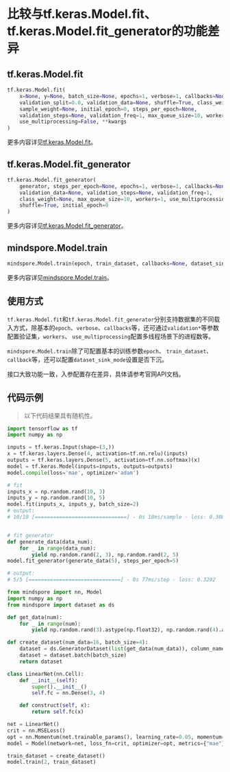 # 比较与tf.keras.Model.fit、tf.keras.Model.fit_generator的功能差异

## tf.keras.Model.fit

```python
tf.keras.Model.fit(
    x=None, y=None, batch_size=None, epochs=1, verbose=1, callbacks=None,
    validation_split=0.0, validation_data=None, shuffle=True, class_weight=None,
    sample_weight=None, initial_epoch=0, steps_per_epoch=None,
    validation_steps=None, validation_freq=1, max_queue_size=10, workers=1,
    use_multiprocessing=False, **kwargs
)
```

更多内容详见[tf.keras.Model.fit](https://www.tensorflow.org/versions/r1.15/api_docs/python/tf/keras/Model#fit)。

## tf.keras.Model.fit_generator

```python
tf.keras.Model.fit_generator(
    generator, steps_per_epoch=None, epochs=1, verbose=1, callbacks=None,
    validation_data=None, validation_steps=None, validation_freq=1,
    class_weight=None, max_queue_size=10, workers=1, use_multiprocessing=False,
    shuffle=True, initial_epoch=0
)
```

更多内容详见[tf.keras.Model.fit_generator](https://www.tensorflow.org/versions/r1.15/api_docs/python/tf/keras/Model#fit_generator)。

## mindspore.Model.train

```python
mindspore.Model.train(epoch, train_dataset, callbacks=None, dataset_sink_mode=True, sink_size=-1)
```

更多内容详见[mindspore.Model.train](https://mindspore.cn/docs/api/zh-CN/master/api_python/mindspore/mindspore.Model.html#mindspore.Model.train)。

## 使用方式

`tf.keras.Model.fit`和`tf.keras.Model.fit_generator`分别支持数据集的不同载入方式，除基本的`epoch`、`verbose`、`callbacks`等，还可通过`validation*`等参数配置验证集，`workers`、 `use_multiprocessing`配置多线程场景下的进程数等。

`mindspore.Model.train`除了可配置基本的训练参数`epoch`、 `train_dataset`、`callback`等，还可以配置`dataset_sink_mode`设置是否下沉。

接口大致功能一致，入参配置存在差异，具体请参考官网API文档。

## 代码示例

> 以下代码结果具有随机性。

```python
import tensorflow as tf
import numpy as np

inputs = tf.keras.Input(shape=(3,))
x = tf.keras.layers.Dense(4, activation=tf.nn.relu)(inputs)
outputs = tf.keras.layers.Dense(5, activation=tf.nn.softmax)(x)
model = tf.keras.Model(inputs=inputs, outputs=outputs)
model.compile(loss='mae', optimizer='adam')

# fit
inputs_x = np.random.rand(10, 3)
inputs_y = np.random.rand(10, 5)
model.fit(inputs_x, inputs_y, batch_size=2)
# output:
# 10/10 [==============================] - 0s 18ms/sample - loss: 0.3080


# fit generator
def generate_data(data_num):
    for _ in range(data_num):
        yield np.random.rand(2, 3), np.random.rand(2, 5)
model.fit_generator(generate_data(5), steps_per_epoch=5)

# output:
# 5/5 [==============================] - 0s 77ms/step - loss: 0.3292
```

```python
from mindspore import nn, Model
import numpy as np
from mindspore import dataset as ds

def get_data(num):
    for _ in range(num):
        yield np.random.rand(3).astype(np.float32), np.random.rand(4).astype(np.float32)

def create_dataset(num_data=16, batch_size=4):
    dataset = ds.GeneratorDataset(list(get_data(num_data)), column_names=['data', 'label'])
    dataset = dataset.batch(batch_size)
    return dataset

class LinearNet(nn.Cell):
    def __init__(self):
        super().__init__()
        self.fc = nn.Dense(3, 4)

    def construct(self, x):
        return self.fc(x)

net = LinearNet()
crit = nn.MSELoss()
opt = nn.Momentum(net.trainable_params(), learning_rate=0.05, momentum=0.9)
model = Model(network=net, loss_fn=crit, optimizer=opt, metrics={"mae"})

train_dataset = create_dataset()
model.train(2, train_dataset)
```
